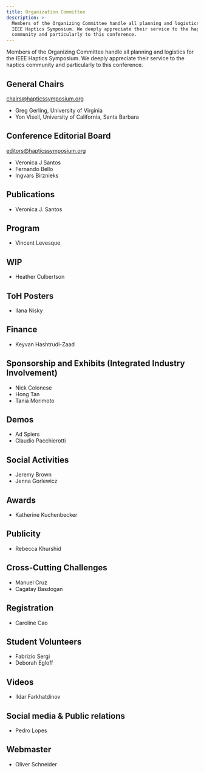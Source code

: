 ```yaml
---
title: Organization Committee
description: >-
  Members of the Organizing Committee handle all planning and logistics for the
  IEEE Haptics Symposium. We deeply appreciate their service to the haptics
  community and particularly to this conference.
---
```

Members of the Organizing Committee handle all planning and logistics for the IEEE Haptics Symposium. We deeply appreciate their service to the haptics community and particularly to this conference.  

## General Chairs

[chairs@hapticssymposium.org](chairs@hapticssymposium.org)

* Greg Gerling, University of Virginia
* Yon Visell, University of California, Santa Barbara

## Conference Editorial Board

[editors@hapticssymposium.org](editors@hapticssymposium.org)

* Veronica J Santos
* Fernando Bello
* Ingvars Birznieks

## Publications

* Veronica J. Santos

## Program

* Vincent Levesque

## WIP

* Heather Culbertson

## ToH Posters

* Ilana Nisky

## Finance

* Keyvan Hashtrudi-Zaad 

## Sponsorship and Exhibits (Integrated Industry Involvement)

* Nick Colonese
* Hong Tan
* Tania Morimoto

## Demos

* Ad Spiers
* Claudio Pacchierotti

## Social Activities

* Jeremy Brown
* Jenna Gorlewicz

## Awards

* Katherine Kuchenbecker

## Publicity

* Rebecca Khurshid

## Cross-Cutting Challenges

* Manuel Cruz
* Cagatay Basdogan

## Registration

* Caroline Cao

## Student Volunteers

* Fabrizio Sergi
* Deborah Egloff

## Videos

* Ildar Farkhatdinov

## Social media & Public relations

* Pedro Lopes

## Webmaster

* Oliver Schneider
